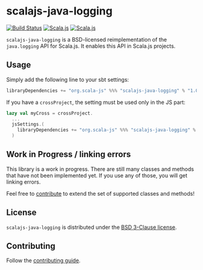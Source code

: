# scalajs-java-logging

[![Build Status](https://travis-ci.org/scala-js/scala-js-java-logging.svg?branch=master)](https://travis-ci.org/scala-js/scala-js-java-logging)
[![Scala.js](https://www.scala-js.org/assets/badges/scalajs-0.6.29.svg)](https://www.scala-js.org/)
[![Scala.js](https://www.scala-js.org/assets/badges/scalajs-1.0.0.svg)](https://www.scala-js.org)

`scalajs-java-logging` is a BSD-licensed reimplementation of the `java.logging` API for Scala.js.
It enables this API in Scala.js projects.

## Usage

Simply add the following line to your sbt settings:

```scala
libraryDependencies += "org.scala-js" %%% "scalajs-java-logging" % "1.0.0"
```

If you have a `crossProject`, the setting must be used only in the JS part:

```scala
lazy val myCross = crossProject.
  ...
  jsSettings.(
    libraryDependencies += "org.scala-js" %%% "scalajs-java-logging" % "1.0.0"
  )
```

## Work in Progress / linking errors

This library is a work in progress.
There are still many classes and methods that have not been implemented yet.
If you use any of those, you will get linking errors.

Feel free to [contribute](./CONTRIBUTING.md) to extend the set of supported
classes and methods!

## License

`scalajs-java-logging` is distributed under the
[BSD 3-Clause license](./LICENSE.txt).

## Contributing

Follow the [contributing guide](./CONTRIBUTING.md).
